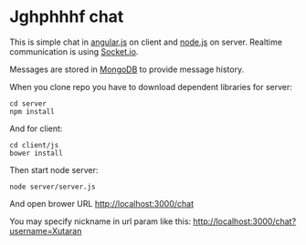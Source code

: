 # Jghphhhf chat
This is simple chat in [angular.js](https://angularjs.org/) on client and [node.js](https://nodejs.org/) on server. Realtime communication is using [Socket.io](http://socket.io/).

Messages are stored in [MongoDB](https://www.mongodb.org/) to provide message history.

When you clone repo you have to download dependent libraries for server:

```
cd server
npm install
```

And for client:

```
cd client/js
bower install
```

Then start node server:

```
node server/server.js
```

And open brower URL [http://localhost:3000/chat](http://localhost:3000/chat)

You may specify nickname in url param like this: [http://localhost:3000/chat?username=Xutaran](http://localhost:3000/chat?username=Xutaran)